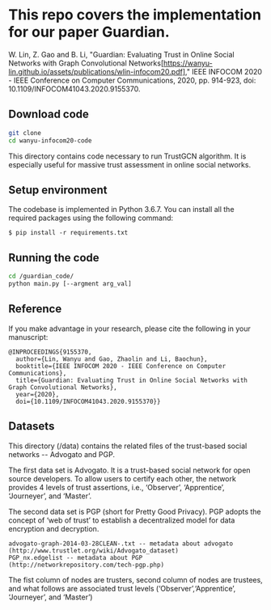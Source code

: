 # This repo covers the implementation for our paper Guardian.
W. Lin, Z. Gao and B. Li, "Guardian: Evaluating Trust in Online Social Networks with Graph Convolutional Networks[https://wanyu-lin.github.io/assets/publications/wlin-infocom20.pdf]," IEEE INFOCOM 2020 - IEEE Conference on Computer Communications, 2020, pp. 914-923, doi: 10.1109/INFOCOM41043.2020.9155370.

## Download code
```sh  
git clone 
cd wanyu-infocom20-code  
```
This directory contains code necessary to run TrustGCN algorithm. It is especially useful for massive trust assessment in online social networks. 


## Setup environment
The codebase is implemented in Python 3.6.7. You can install all the required packages using the following command:

	$ pip install -r requirements.txt


## Running the code
```sh
cd /guardian_code/
python main.py [--argment arg_val]
```
## Reference
If you make advantage in your research, please cite the following in your manuscript:
```
@INPROCEEDINGS{9155370,
  author={Lin, Wanyu and Gao, Zhaolin and Li, Baochun},
  booktitle={IEEE INFOCOM 2020 - IEEE Conference on Computer Communications}, 
  title={Guardian: Evaluating Trust in Online Social Networks with Graph Convolutional Networks}, 
  year={2020},
  doi={10.1109/INFOCOM41043.2020.9155370}}
```

## Datasets

This directory (/data) contains the related files of the trust-based social networks -- Advogato and PGP. 

The first data set is Advogato. It is a trust-based social network for open source developers. To allow users to certify each other, the network provides 4 levels of trust assertions, i.e., ‘Observer’, ‘Apprentice’, ‘Journeyer’, and ‘Master’.

The second data set is PGP (short for Pretty Good Privacy). PGP adopts the concept of ‘web of trust’ to establish a decentralized model for data encryption and decryption.
	
	advogato-graph-2014-03-28CLEAN-.txt -- metadata about advogato (http://www.trustlet.org/wiki/Advogato_dataset)
    PGP_nx.edgelist -- metadata about PGP (http://networkrepository.com/tech-pgp.php)
    

 The fist column of nodes are trusters, second column of nodes are trustees, and what follows are associated trust levels (‘Observer’,‘Apprentice’, ‘Journeyer’, and ‘Master’)
